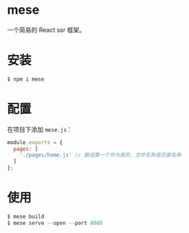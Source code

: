 # mese

一个简易的 React ssr 框架。

# 安装

```s
$ npm i mese
```

# 配置

在项目下添加 `mese.js`：

```javascript
module.exports = {
  pages: [
    './pages/home.js' // 数组第一个作为首页，文件名称是页面名称
  ]
};
```

# 使用

```s
$ mese build
$ mese serve --open --port 8080
```